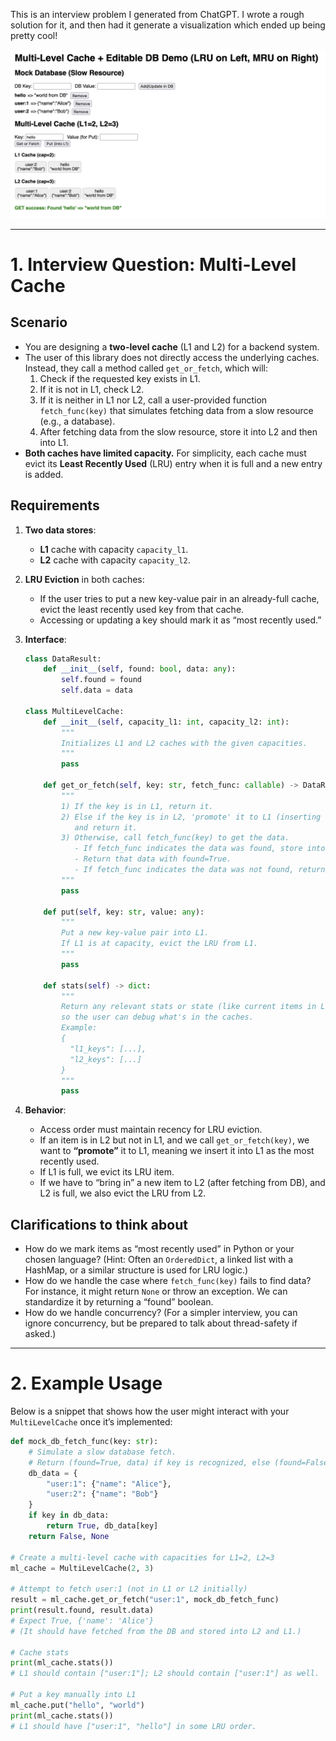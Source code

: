 This is an interview problem I generated from ChatGPT. I wrote a rough solution for it, and then had it generate a visualization which ended up being pretty cool!

![screenshot](screenshot.png)

---

# 1. Interview Question: Multi-Level Cache

## Scenario

- You are designing a **two-level cache** (L1 and L2) for a backend system.
- The user of this library does not directly access the underlying caches. Instead, they call a method called `get_or_fetch`, which will:
    1. Check if the requested key exists in L1.
    2. If it is not in L1, check L2.
    3. If it is neither in L1 nor L2, call a user-provided function `fetch_func(key)` that simulates fetching data from a slow resource (e.g., a database).
    4. After fetching data from the slow resource, store it into L2 and then into L1.
- **Both caches have limited capacity.** For simplicity, each cache must evict its **Least Recently Used** (LRU) entry when it is full and a new entry is added.

## Requirements

1. **Two data stores**:
    - **L1** cache with capacity `capacity_l1`.
    - **L2** cache with capacity `capacity_l2`.
2. **LRU Eviction** in both caches:
    - If the user tries to put a new key-value pair in an already-full cache, evict the least recently used key from that cache.
    - Accessing or updating a key should mark it as “most recently used.”
3. **Interface**:
    
    ```python
    class DataResult:
        def __init__(self, found: bool, data: any):
            self.found = found
            self.data = data
    
    class MultiLevelCache:
        def __init__(self, capacity_l1: int, capacity_l2: int):
            """
            Initializes L1 and L2 caches with the given capacities.
            """
            pass
    
        def get_or_fetch(self, key: str, fetch_func: callable) -> DataResult:
            """
            1) If the key is in L1, return it.
            2) Else if the key is in L2, 'promote' it to L1 (inserting into L1 as the most recently used)
               and return it.
            3) Otherwise, call fetch_func(key) to get the data.
               - If fetch_func indicates the data was found, store into L2 first, then promote it into L1.
               - Return that data with found=True.
               - If fetch_func indicates the data was not found, return found=False.
            """
            pass
    
        def put(self, key: str, value: any):
            """
            Put a new key-value pair into L1. 
            If L1 is at capacity, evict the LRU from L1.
            """
            pass
    
        def stats(self) -> dict:
            """
            Return any relevant stats or state (like current items in L1 and L2) 
            so the user can debug what's in the caches.
            Example:
            {
              "l1_keys": [...],
              "l2_keys": [...]
            }
            """
            pass
    ```
    
4. **Behavior**:
    - Access order must maintain recency for LRU eviction.
    - If an item is in L2 but not in L1, and we call `get_or_fetch(key)`, we want to **“promote”** it to L1, meaning we insert it into L1 as the most recently used.
    - If L1 is full, we evict its LRU item.
    - If we have to “bring in” a new item to L2 (after fetching from DB), and L2 is full, we also evict the LRU from L2.

## Clarifications to think about

- How do we mark items as “most recently used” in Python or your chosen language? (Hint: Often an `OrderedDict`, a linked list with a HashMap, or a similar structure is used for LRU logic.)
- How do we handle the case where `fetch_func(key)` fails to find data? For instance, it might return `None` or throw an exception. We can standardize it by returning a “found” boolean.
- How do we handle concurrency? (For a simpler interview, you can ignore concurrency, but be prepared to talk about thread-safety if asked.)

---

# 2. Example Usage

Below is a snippet that shows how the user might interact with your `MultiLevelCache` once it’s implemented:

```python
def mock_db_fetch_func(key: str):
    # Simulate a slow database fetch. 
    # Return (found=True, data) if key is recognized, else (found=False, None)
    db_data = {
        "user:1": {"name": "Alice"},
        "user:2": {"name": "Bob"}
    }
    if key in db_data:
        return True, db_data[key]
    return False, None

# Create a multi-level cache with capacities for L1=2, L2=3
ml_cache = MultiLevelCache(2, 3)

# Attempt to fetch user:1 (not in L1 or L2 initially)
result = ml_cache.get_or_fetch("user:1", mock_db_fetch_func)
print(result.found, result.data) 
# Expect True, {'name': 'Alice'} 
# (It should have fetched from the DB and stored into L2 and L1.)

# Cache stats
print(ml_cache.stats())  
# L1 should contain ["user:1"]; L2 should contain ["user:1"] as well.

# Put a key manually into L1
ml_cache.put("hello", "world")
print(ml_cache.stats())
# L1 should have ["user:1", "hello"] in some LRU order.
```
